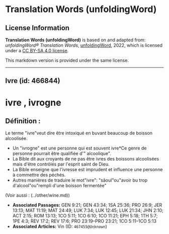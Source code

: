 # Translation Words (unfoldingWord)

## License Information

**Translation Words (unfoldingWord)** is based on and adapted from: _unfoldingWord® Translation Words_, [unfoldingWord](https://unfoldingword.org/utw), 2022, which is licensed under a [CC BY-SA 4.0 license](https://creativecommons.org/licenses/by-sa/4.0/legalcode.en).

This markdown version is provided under the same license.



--------------------------------

## Ivre (id: 466844)

ivre , ivrogne
==============

Définition :
------------

Le terme "ivre"veut dire être intoxiqué en buvant beaucoup de boisson alcoolisée.

* Un "ivrogne" est une personne qui est souvent ivre\*Ce genre de personne pourrait être qualifiée d'" alcoolique".
* La Bible dit aux croyants de ne pas être ivres des boissons alcoolisées mais d'être contrôlés par l'esprit saint de Dieu.
* La Bible enseigne que l'ivresse est imprudent et influence une personne à commettre des péchés.
* Autres manières de traduire le mot"ivre": "sâoul"ou"avoir bu trop d'alcool"ou"rempli d'une boisson fermentée"

(Voir aussi : (../other/wine.md))

* **Associated Passages:** GEN 9:21; GEN 43:34; 1SA 25:36; PRO 26:9; JER 13:13; MAT 11:19; MAT 24:49; LUK 7:34; LUK 12:45; LUK 21:34; JHN 2:10; ACT 2:15; ROM 13:13; 1CO 5:11; 1CO 6:10; 1CO 11:21; EPH 5:18; 1TH 5:7; 1PE 4:3; REV 17:2; REV 17:6; PRO 23:19–PRO 23:21; 1CO 5:11–1CO 5:13
* **Associated Articles:** Vin (ID: `467455@Unknown`)

